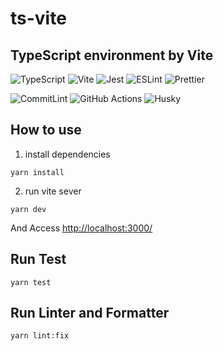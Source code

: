 # ts-vite

## TypeScript environment by Vite

![TypeScript](https://img.shields.io/badge/TypeScript-^5.7.2-1E4876?logo=typescript)
![Vite](https://img.shields.io/badge/Vite-^6.0.7-090909?logo=vite)
![Jest](https://img.shields.io/badge/Jest-750F17?logo=jest)
![ESLint](https://img.shields.io/badge/ESLint-v9-0A0F18?logo=eslint)
![Prettier](https://img.shields.io/badge/Prettier-101A20?logo=prettier)

![CommitLint](https://img.shields.io/badge/CommitLint-000000?logo=commitlint&logoColor=306B84)
![GitHub Actions](https://img.shields.io/badge/GitHub_Actions-15191C?logo=gitHubactions)
![Husky](https://img.shields.io/badge/Husky-101013?logo=husky&logoColor)

## How to use

1. install dependencies

```terminal
yarn install
```

2. run vite sever

```terminal
yarn dev
```

And Access [http://localhost:3000/](http://localhost:3000/)

## Run Test

```terminal
yarn test
```

## Run Linter and Formatter

```terminal
yarn lint:fix
```
